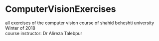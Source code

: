 # ComputerVisionExercises
all exercises of the computer vision course of shahid beheshti university Winter of 2018 <br>
course instructor: Dr Alireza Talebpur
